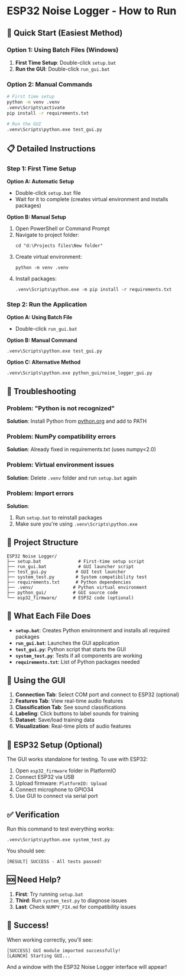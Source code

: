 # ESP32 Noise Logger - How to Run

## 🚀 Quick Start (Easiest Method)

### Option 1: Using Batch Files (Windows)
1. **First Time Setup**: Double-click `setup.bat`
2. **Run the GUI**: Double-click `run_gui.bat`

### Option 2: Manual Commands
```bash
# First time setup
python -m venv .venv
.venv\Scripts\activate
pip install -r requirements.txt

# Run the GUI
.venv\Scripts\python.exe test_gui.py
```

## 📋 Detailed Instructions

### Step 1: First Time Setup
**Option A: Automatic Setup**
- Double-click `setup.bat` file
- Wait for it to complete (creates virtual environment and installs packages)

**Option B: Manual Setup**
1. Open PowerShell or Command Prompt
2. Navigate to project folder:
   ```
   cd "d:\Projects files\New folder"
   ```
3. Create virtual environment:
   ```
   python -m venv .venv
   ```
4. Install packages:
   ```
   .venv\Scripts\python.exe -m pip install -r requirements.txt
   ```

### Step 2: Run the Application
**Option A: Using Batch File**
- Double-click `run_gui.bat`

**Option B: Manual Command**
```
.venv\Scripts\python.exe test_gui.py
```

**Option C: Alternative Method**
```
.venv\Scripts\python.exe python_gui/noise_logger_gui.py
```

## 🔧 Troubleshooting

### Problem: "Python is not recognized"
**Solution**: Install Python from [python.org](https://python.org) and add to PATH

### Problem: NumPy compatibility errors
**Solution**: Already fixed in requirements.txt (uses numpy<2.0)

### Problem: Virtual environment issues
**Solution**: Delete `.venv` folder and run `setup.bat` again

### Problem: Import errors
**Solution**: 
1. Run `setup.bat` to reinstall packages
2. Make sure you're using `.venv\Scripts\python.exe`

## 📁 Project Structure
```
ESP32 Noise Logger/
├── setup.bat              # First-time setup script
├── run_gui.bat            # GUI launcher script
├── test_gui.py           # GUI test launcher
├── system_test.py        # System compatibility test
├── requirements.txt      # Python dependencies
├── .venv/               # Python virtual environment
├── python_gui/          # GUI source code
└── esp32_firmware/      # ESP32 code (optional)
```

## 🎯 What Each File Does

- **`setup.bat`**: Creates Python environment and installs all required packages
- **`run_gui.bat`**: Launches the GUI application
- **`test_gui.py`**: Python script that starts the GUI
- **`system_test.py`**: Tests if all components are working
- **`requirements.txt`**: List of Python packages needed

## 📱 Using the GUI

1. **Connection Tab**: Select COM port and connect to ESP32 (optional)
2. **Features Tab**: View real-time audio features
3. **Classification Tab**: See sound classifications
4. **Labeling**: Click buttons to label sounds for training
5. **Dataset**: Save/load training data
6. **Visualization**: Real-time plots of audio features

## 🔗 ESP32 Setup (Optional)

The GUI works standalone for testing. To use with ESP32:

1. Open `esp32_firmware` folder in PlatformIO
2. Connect ESP32 via USB
3. Upload firmware: `PlatformIO: Upload`
4. Connect microphone to GPIO34
5. Use GUI to connect via serial port

## ✅ Verification

Run this command to test everything works:
```
.venv\Scripts\python.exe system_test.py
```

You should see:
```
[RESULT] SUCCESS - All tests passed!
```

## 🆘 Need Help?

1. **First**: Try running `setup.bat`
2. **Third**: Run `system_test.py` to diagnose issues
3. **Last**: Check `NUMPY_FIX.md` for compatibility issues

## 🎉 Success!

When working correctly, you'll see:
```
[SUCCESS] GUI module imported successfully!
[LAUNCH] Starting GUI...
```

And a window with the ESP32 Noise Logger interface will appear!
